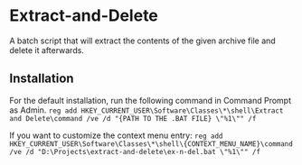 # Extract-and-Delete

A batch script that will extract the contents of the given archive file and delete it afterwards.

## Installation
For the default installation, run the following command in Command Prompt as Admin.
```reg add HKEY_CURRENT_USER\Software\Classes\*\shell\Extract and Delete\command /ve /d "{PATH TO THE .BAT FILE} \"%1\"" /f```   

If you want to customize the context menu entry:
```reg add HKEY_CURRENT_USER\Software\Classes\*\shell\{CONTEXT_MENU_NAME}\command /ve /d "D:\Projects\extract-and-delete\ex-n-del.bat \"%1\"" /f```